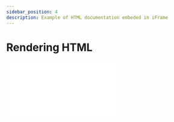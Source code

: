 ```yaml
---
sidebar_position: 4
description: Example of HTML documentation embeded in iFrame
---
```


# Rendering HTML

<iframe frameborder="0" style={{overflow:"hidden",overflowX:"hidden",overflowY:"hidden",height:"67%",width:"80%",position:"absolute",top:"0px",left:"20%",right:"0px",bottom:"0px"}}  src='/mvc-calc/html/index.html'></iframe> 
